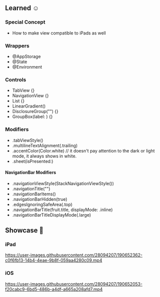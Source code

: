 ## Learned ☺️

### Special Concept
* How to make view compatible to iPads as well

### Wrappers
* @AppStorage
* @State
* @Environment

### Controls
* TabView {}
* NavigationView {}
* List {}
* LinearGradient()
* DisclosureGroup("") {}
* GroupBox(label: ) {}

### Modifiers
* .tabViewStyle()
* .multilineTextAlignment(.trailing)
* .accentColor(Color.white) // it doesn't pay attention to the dark or light mode, it always shows in white.
* .sheet(isPresented:)

#### NavigationBar Modifiers
* .navigationViewStyle(StackNavigationViewStyle())
* .navigationTitle("")
* .navigationBarItems()
* .navigationBarHidden(true)
* .edgesIgnoringSafeArea(.top)
* .navigationBarTitle(fruit.title, displayMode: .inline)
* .navigationBarTitleDisplayMode(.large)

## Showcase 📱

### iPad
https://user-images.githubusercontent.com/28094207/190652362-c0f6fb13-14b4-4eae-9b8f-059aa4280c09.mp4

### iOS
https://user-images.githubusercontent.com/28094207/190652053-f20cabc9-6bd5-486b-a4df-a665a208afd7.mp4

